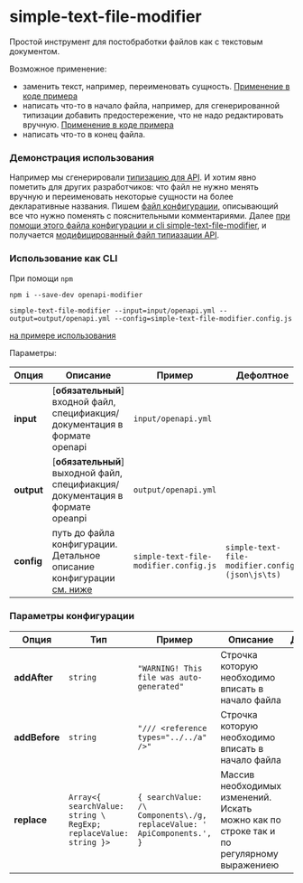 # simple-text-file-modifier

Простой инструмент для постобработки файлов как с текстовым документом.

Возможное применение:
- заменить текст, например, переименовать сущность. [Применение в коде примера](../examples/example-cli-generate-api-types/simple-text-file-modifier.config.ts#L3-L15)
- написать что-то в начало файла, например, для сгенерированной типизации добавить предостережение, что не надо редактировать вручную. [Применение в коде примера](../examples/example-cli-generate-api-types/simple-text-file-modifier-config.ts#L2)
- написать что-то в конец файла.

### Демонстрация использования

Например мы сгенерировали [типизацию для API](../examples/example-cli-generate-api-types/output/generated-api-types.d.ts).
И хотим явно пометить для других разработчиков: что файл не нужно менять вручную и переименовать некоторые сущности на более декларативные названия.
Пишем [файл конфигурации](../examples/example-cli-generate-api-types/simple-text-file-modifier.config.ts), описывающий все что нужно поменять с пояснительными комментариями.
Далее [при помощи этого файла конфигурации и cli simple-text-file-modifier](../examples/example-cli-generate-api-types/package.json#L9), и получается [модифицированный файл типиазации API](../examples/example-cli-generate-api-types/output/generated-api-types.d.ts).

<a name="cli"></a>
### Использование как CLI

При помощи `npm`

```shell
npm i --save-dev openapi-modifier

simple-text-file-modifier --input=input/openapi.yml --output=output/openapi.yml --config=simple-text-file-modifier.config.js
```
[на примере использования](../examples/example-cli-generate-api-types/package.json#L9)

Параметры:

| Опция      | Описание                                                                                                 | Пример                       | Дефолтное                                       |
|------------|----------------------------------------------------------------------------------------------------------|------------------------------|-------------------------------------------------|
| **input**  | [**обязательный**] входной файл, специфиакция/документация в формате openapi                             | `input/openapi.yml`          |                                                 |
| **output** | [**обязательный**] выходной файл, специфиакция/документация в формате opeanpi                            | `output/openapi.yml`         |                                                 |
| **config** | путь до файла конфигурации. Детальное описание конфигурации [см. ниже](#custom_anchor_config_parameters) | `simple-text-file-modifier.config.js` | `simple-text-file-modifier.config.(json\js\ts)` |


<a name="config_description"></a>
### Параметры конфигурации

| Опция         | Тип                                                             | Пример                                                                      | Описание                                                                                 | Дефолтное |
|---------------|-----------------------------------------------------------------|-----------------------------------------------------------------------------|------------------------------------------------------------------------------------------|---------|
| **addAfter**  | `string`                                                        | `"WARNING! This file was auto-generated"`                                   | Строчка которую необходимо вписать в начало файла                                        |         |
| **addBefore** | `string`                                                        | `"/// <reference types="../../a" />"`                                       | Строчка которую необходимо вписать в начало файла                                        |         |
| **replace**   | `Array<{ searchValue: string \ RegExp; replaceValue: string }>` | `{ searchValue: /\ Components\./g, replaceValue: ' ApiComponents.', }`     | Массив необходимых изменений. Искать можно как по строке так и по регулярному выражениею |           |